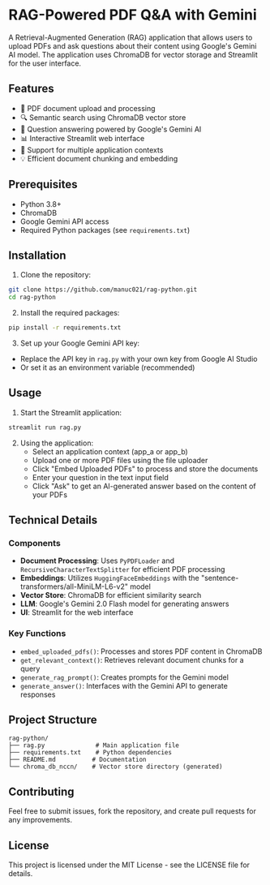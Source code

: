 # RAG-Powered PDF Q&A with Gemini

A Retrieval-Augmented Generation (RAG) application that allows users to upload PDFs and ask questions about their content using Google's Gemini AI model. The application uses ChromaDB for vector storage and Streamlit for the user interface.

## Features

- 📄 PDF document upload and processing
- 🔍 Semantic search using ChromaDB vector store
- 🤖 Question answering powered by Google's Gemini AI
- 📊 Interactive Streamlit web interface
- 🔄 Support for multiple application contexts
- 💡 Efficient document chunking and embedding

## Prerequisites

- Python 3.8+
- ChromaDB
- Google Gemini API access
- Required Python packages (see `requirements.txt`)

## Installation

1. Clone the repository:
```bash
git clone https://github.com/manuc021/rag-python.git
cd rag-python
```

2. Install the required packages:
```bash
pip install -r requirements.txt
```

3. Set up your Google Gemini API key:
- Replace the API key in `rag.py` with your own key from Google AI Studio
- Or set it as an environment variable (recommended)

## Usage

1. Start the Streamlit application:
```bash
streamlit run rag.py
```

2. Using the application:
   - Select an application context (app_a or app_b)
   - Upload one or more PDF files using the file uploader
   - Click "Embed Uploaded PDFs" to process and store the documents
   - Enter your question in the text input field
   - Click "Ask" to get an AI-generated answer based on the content of your PDFs

## Technical Details

### Components

- **Document Processing**: Uses `PyPDFLoader` and `RecursiveCharacterTextSplitter` for efficient PDF processing
- **Embeddings**: Utilizes `HuggingFaceEmbeddings` with the "sentence-transformers/all-MiniLM-L6-v2" model
- **Vector Store**: ChromaDB for efficient similarity search
- **LLM**: Google's Gemini 2.0 Flash model for generating answers
- **UI**: Streamlit for the web interface

### Key Functions

- `embed_uploaded_pdfs()`: Processes and stores PDF content in ChromaDB
- `get_relevant_context()`: Retrieves relevant document chunks for a query
- `generate_rag_prompt()`: Creates prompts for the Gemini model
- `generate_answer()`: Interfaces with the Gemini API to generate responses

## Project Structure

```
rag-python/
├── rag.py              # Main application file
├── requirements.txt    # Python dependencies
├── README.md          # Documentation
└── chroma_db_nccn/    # Vector store directory (generated)
```

## Contributing

Feel free to submit issues, fork the repository, and create pull requests for any improvements.

## License

This project is licensed under the MIT License - see the LICENSE file for details.
